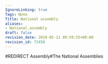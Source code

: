 ```yaml
---
IgnoreLinking: true
Tags: None
Title: National assembly
aliases:
- National_assembly
draft: false
revision_date: 2019-05-11 09:59:55+00:00
revision_id: 72450
---
```


#REDIRECT Assembly#The National Assemblies
